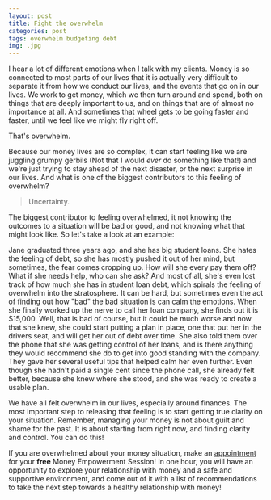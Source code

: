 ```yaml
--- 
layout: post
title: Fight the overwhelm
categories: post
tags: overwhelm budgeting debt
img: .jpg
---
```


I hear a lot of different emotions when I talk with my clients. Money is so connected to most parts of our lives that it is actually very difficult to separate it from how we conduct our lives, and the events that go on in our lives. We work to get money, which we then turn around and spend, both on things that are deeply important to us, and on things that are of almost no importance at all. And sometimes that wheel gets to be going faster and faster, until we feel like we might fly right off.

That's overwhelm. 

<!--more--> 

Because our money lives are so complex, it can start feeling like we are juggling grumpy gerbils (Not that I would *ever* do something like that!) and we're just trying to stay ahead of the next disaster, or the next surprise in our lives. And what is one of the biggest contributors to this feeling of overwhelm?

> Uncertainty.

The biggest contributor to feeling overwhelmed, it not knowing the outcomes to a situation will be bad or good, and not knowing what that might look like. So let's take a look at an example:

Jane graduated three years ago, and she has big student loans. She hates the feeling of debt, so she has mostly pushed it out of her mind, but sometimes, the fear comes cropping up. How will she every pay them off? What if she needs help, who can she ask? And most of all, she's even lost track of how much she has in student loan debt, which spirals the feeling of overwhelm into the stratosphere. It can be hard, but sometimes even the act of finding out how "bad" the bad situation is can calm the emotions. When she finally worked up the nerve to call her loan company, she finds out it is $15,000. Well, that is bad of course, but it could be much worse and now that she knew, she could start putting a plan in place, one that put her in the drivers seat, and will get her out of debt over time. She also told them over the phone that she was getting control of her loans, and is there anything they would recommend she do to get into good standing with the company. They gave her several useful tips that helped calm her even further. Even though she hadn't paid a single cent since the phone call, she already felt better, because she knew where she stood, and she was ready to create a usable plan.

We have all felt overwhelm in our lives, especially around finances. The most important step to releasing that feeling is to start getting true clarity on your situation. Remember, managing your money is not about guilt and shame for the past. It is about starting from right now, and finding clarity and control. You can do this!

If you are overwhelmed about your money situation, make an [appointment](https://calendly.com/ceciliacase/initialconsult) for your **free** Money Empowerment Session! In one hour, you will have an opportunity to explore your relationship with money and a safe and supportive environment, and come out of it with a list of recommendations to take the next step towards a healthy relationship with money!